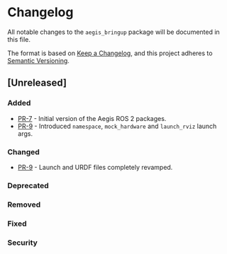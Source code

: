 # Changelog

All notable changes to the `aegis_bringup` package will be documented in this file.

The format is based on [Keep a Changelog](https://keepachangelog.com/en/1.1.0/),
and this project adheres to [Semantic Versioning](https://semver.org/spec/v2.0.0.html).

## [Unreleased]

### Added

* [PR-7](https://github.com/AGH-CEAI/aegis_ros/pull/7) - Initial version of the Aegis ROS 2 packages.
* [PR-9](https://github.com/AGH-CEAI/aegis_ros/pull/9) - Introduced `namespace`, `mock_hardware` and `launch_rviz` launch args.

### Changed

* [PR-9](https://github.com/AGH-CEAI/aegis_ros/pull/9) - Launch and URDF files completely revamped.

### Deprecated

### Removed

### Fixed

### Security
